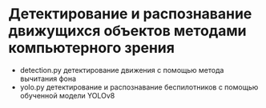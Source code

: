# Детектирование и распознавание движущихся объектов методами компьютерного зрения
* detection.py детектирование движения с помощью метода вычитания фона
* yolo.py детектирование и распознавание беспилотников с помощью обученной модели YOLOv8
